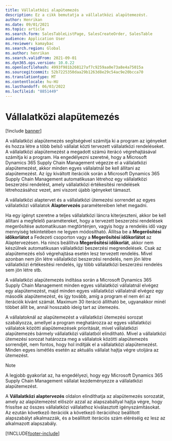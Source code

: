 ```yaml
---
title: Vállalatközi alapütemezés
description: Ez a cikk bemutatja a vállalatközi alapütemezést.
author: Henrikan
ms.date: 09/01/2021
ms.topic: article
ms.search.form: SalesTableListPage, SalesCreateOrder, SalesTable
audience: Application User
ms.reviewer: kamaybac
ms.search.region: Global
ms.author: henrikan
ms.search.validFrom: 2021-09-01
ms.dyn365.ops.version: 10.0.22
ms.openlocfilehash: 4993f981b268127af7c9259aa0e73a8e4a75015a
ms.sourcegitcommit: 52b7225350daa29b1263d8e29c54ac9e20bcca70
ms.translationtype: MT
ms.contentlocale: hu-HU
ms.lasthandoff: 06/03/2022
ms.locfileid: "8851449"
---
```

# <a name="intercompany-master-scheduling"></a>Vállalatközi alapütemezés

[!include [banner](../../includes/banner.md)]

A vállalatközi alapütemezés segítségével számítja ki a program az igényeket és hozza létre a több belső vállalat közti tervezett vállalatközi rendeléseket. A vállalatközi alapütemezést a megadott számú iterácó végrehajtásával számítja ki a program. Ha engedélyezni szeretné, hogy a Microsoft Dynamics 365 Supply Chain Management végezze el a vállalatközi alapütemezést, akkor minden egyes vállalatnál be kell állítani az alapütemezést. Az így kiváltott iterációk során a Microsoft Dynamics 365 Supply Chain Management automatikusan létrehoz egy vállalatközi beszerzési rendelést, amely vállalatközi értékesítési rendelések létrehozásához vezet, ami viszont újabb igényeket támaszt.

A vállalatközi alaptervet és a vállalatközi ütemezési sorrendet az egyes vállalatközi vállalatok **Alaptervezés** paramétereiben lehet megadni.

Ha egy igényt szeretne a teljes vállalatközi láncra kiterjeszteni, akkor be kell állítani a megfelelő paramétereket, hogy a tervezett beszerzési rendelések megerősítése automatikusan megtörténjen, vagyis hogy a rendelés idő vagy mennyiség tekintetében ne legyen módosítható. Állítsa be a **Megerősítési időkorlátot** a Fedezeti csoporton vagy a **Megerősítési időkorlátot** az Alaptervezésen. Ha nincs beállítva **Megerősítési időkorlát**, akkor nem készülnek automatikusan vállalatközi beszerzési megrendelések. Csak az alapütemezés első végrehajtása esetén lesz tervezett rendelés. Mivel azonban nem jön létre vállalatközi beszerzési rendelés, nem jön létre vállalatközi értékesítési rendelés, így több vállalatközi beszerzési rendelés sem jön létre stb.

A vállalatközi alapütemezés indítása során a Microsoft Dynamics 365 Supply Chain Management minden egyes vállalatközi vállalatnál elvégez egy alapütemezést, majd minden egyes vállalatközi vállalatnál elvégez egy második alapütemezést, és így tovább, amíg a program el nem éri az iterációk kívánt számát. Maximum 30 iteráció állítható be, ugyanakkor minél többet állít be, annál hosszabb ideig tart az ütemezés.

A vállalatoknál az alapütemezést a vállalatközi ütemezési sorozat szabályozza, amellyel a program meghatározza az egyes vállalatközi vállalatok közötti alapütemezések prioritását, mivel vállalatközi alapütemezés bármely vállalatközi vállalatból elindítható. Mivel a vállalatközi ütemezési sorozat határozza meg a vállalatok közötti alapütemezés sorrendjét, nem fontos, hogy hol indítják el a vállalatközi alapütemezést. Minden egyes ismétlés esetén az aktuális vállalat hajtja végre utoljára az ütemezést.

> [!NOTE]
> A legjobb gyakorlat az, ha engedélyezi, hogy egy Microsoft Dynamics 365 Supply Chain Management vállalat kezdeményezze a vállalatközi alapütemezést.

A **Vállalatközi alaptervezés** oldalon elindíthatja az alapütemezés sorozatát, amely az alapütemezést először azzal az alapszabállyal hajtja végre, hogy frissítse az összes vállalatközi vállalathoz kiválasztott igényszámításokat. Az ezután következő iterációk a következő iterációhoz beállított alapszabályt alkalmazzák, és a beállított iterációs szám eléréséig ez lesz az alkalmazott alapszabály.

[!INCLUDE[footer-include](../../includes/footer-banner.md)]
